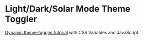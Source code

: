 # Light/Dark/Solar Mode Theme Toggler

[Dynamic theme-toggler tutorial]() with CSS Variables and JavaScript.  


